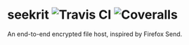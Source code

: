 # seekrit ![Travis CI](https://img.shields.io/travis/winneon/seekrit.svg?style=flat-square) ![Coveralls](https://img.shields.io/coveralls/jekyll/jekyll.svg?style=flat-square)

An end-to-end encrypted file host, inspired by Firefox Send.
